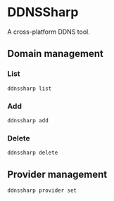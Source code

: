 # DDNSSharp

A cross-platform DDNS tool.

## Domain management

### List

`ddnssharp list`

### Add

`ddnssharp add`

### Delete

`ddnssharp delete`


## Provider management

`ddnssharp provider set`

